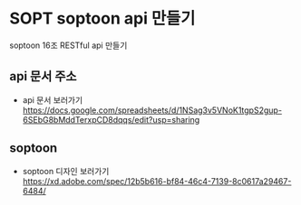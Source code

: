 # SOPT soptoon api 만들기
soptoon 16조 RESTful api 만들기

## api 문서 주소

- api 문서 보러가기
    https://docs.google.com/spreadsheets/d/1NSag3v5VNoK1tgpS2gup-6SEbG8bMddTerxpCD8dqqs/edit?usp=sharing

## soptoon
- soptoon 디자인 보러가기  
    https://xd.adobe.com/spec/12b5b616-bf84-46c4-7139-8c0617a29467-6484/